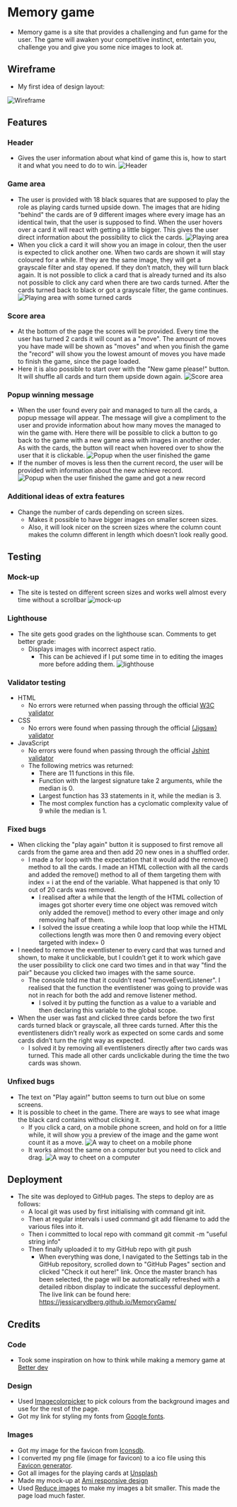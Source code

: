 # Memory game

 - Memory game is a site that provides a challenging and fun game for the user. The game will awaken your competitive instinct, entertain you, challenge you and give you some nice images to look at.

## Wireframe

 - My first idea of design layout:

![Wireframe](assets/images/wireframe.jpg)

## Features

### Header

 - Gives the user information about what kind of game this is, how to start it and what you need to do to win.
![Header](assets/images/header.jpg)

### Game area

 - The user is provided with 18 black squares that are supposed to play the role as playing cards turned upside down. The images that are hiding "behind" the cards are of 9 different images where every image has an identical twin, that the user is supposed to find. When the user hovers over a card it will react with getting a little bigger. This gives the user direct information about the possibility to click the cards.
![Playing area](assets/images/game-area.jpg)
 - When you click a card it will show you an image in colour, then the user is expected to click another one. When two cards are shown it will stay coloured for a while. If they are the same image, they will get a grayscale filter and stay opened. If they don’t match, they will turn black again.
It is not possible to click a card that is already turned and its also not possible to click any card when there are two cards turned. After the cards turned back to black or got a grayscale filter, the game continues.
![Playing area with some turned cards](assets/images/game-area-colors.jpg)

### Score area

 - At the bottom of the page the scores will be provided. Every time the user has turned 2 cards it will count as a "move". The amount of moves you have made will be shown as "moves" and when you finish the game the "record" will show you the lowest amount of moves you have made to finish the game, since the page loaded.
 - Here it is also possible to start over with the "New game please!" button. It will shuffle all cards and turn them upside down again.
![Score area](assets/images/score-section.jpg)

### Popup winning message

 - When the user found every pair and managed to turn all the cards, a popup message will appear. The message will give a compliment to the user and provide information about how many moves the managed to win the game with. 
Here there will be possible to click a button to go back to the game with a new game area with images in another order. As with the cards, the button will react when hovered over to show the user that it is clickable.
![Popup when the user finished the game](assets/images/modal-norecord.jpg)
 - If the number of moves is less then the current record, the user will be provided with information about the new achieve record.
![Popup when the user finished the game and got a new record](assets/images/modal-record.jpg)

### Additional ideas of extra features

 - Change the number of cards depending on screen sizes.
   - Makes it possible to have bigger images on smaller screen sizes.
   - Also, it will look nicer on the screen sizes where the column count makes the column different in length which doesn’t look really good.

## Testing

### Mock-up

 - The site is tested on different screen sizes and works well almost every time without a scrollbar
![mock-up](assets/images/mockup.jpg)

### Lighthouse

 - The site gets good grades on the lighthouse scan.
Comments to get better grade:
   - Displays images with incorrect aspect ratio.
      - This can be achieved if I put some time in to editing the images more before adding them.
![lighthouse](assets/images/lighthouse.jpg)

### Validator testing

- HTML
  - No errors were returned when passing through the official <a href="https://validator.w3.org/nu/?doc=https%3A%2F%2Fjessicarydberg.github.io%2FMemoryGame%2F" target="_blank">W3C validator</a>
- CSS
  - No errors were found when passing through the official <a href="https://jigsaw.w3.org/css-validator/validator?uri=https%3A%2F%2Fjessicarydberg.github.io%2FMemoryGame%2F&profile=css3svg&usermedium=all&warning=1&vextwarning=&lang=en" target="_blank">(Jigsaw) validator</a>
- JavaScript
  - No errors were found when passing through the official <a href="https://jshint.com/" target="_blank">Jshint validator</a>
  - The following metrics was returned:
    - There are 11 functions in this file.
    - Function with the largest signature take 2 arguments, while the median is 0.
    - Largest function has 33 statements in it, while the median is 3.
    - The most complex function has a cyclomatic complexity value of 9 while the median is 1.

### Fixed bugs

 - When clicking the "play again" button it is supposed to first remove all cards from the game area and then add 20 new ones in a shuffled order. 
   - I made a for loop with the expectation that it would add the remove() method to all the cards. I made an HTML collection with all the cards and added the remove() method to all of them targeting them with index = i at the end of the variable. What happened is that only 10 out of 20 cards was removed.
     - I realised after a while that the length of the HTML collection of images got shorter every time one object was removed witch only added the remove() method to every other image and only removing half of them.
     - I solved the issue creating a while loop that loop while the HTML collections length was more then 0 and removing every object targeted with index= 0
 - I needed to remove the eventlistener to every card that was turned and shown, to make it unclickable, but I couldn’t get it to work which gave the user possibility to click one card two times and in that way "find the pair" because you clicked two images with the same source.
   - The console told me that it couldn’t read "removeEventListener". I realised that the function the eventlistener was going to provide was not in reach for both the add and remove listener method.
     - I solved it by putting the function as a value to a variable and then declaring this variable to the global scope.
 - When the user was fast and clicked three cards before the two first cards turned black or grayscale, all three cards turned. After this the eventlisteners didn’t really work as expected on some cards and some cards didn’t turn the right way as expected.
   - I solved it by removing all eventlisteners directly after two cards was turned. This made all other cards unclickable during the time the two cards was shown.

### Unfixed bugs

 - The text on "Play again!" button seems to turn out blue on some screens.
 - It is possible to cheet in the game. There are ways to see what image the black card contains without clicking it.
   - If you click a card, on a mobile phone screen, and hold on for a little while, it will show you a preview of the image and the game wont count it as a move.
   ![A way to cheet on a mobile phone](assets/images/bug-cheeting-mobile.jpg)
   - It works almost the same on a computer but you need to click and drag.
   ![A way to cheet on a computer](assets/images/bug-cheeting-computer.jpg)

## Deployment

 - The site was deployed to GitHub pages. The steps to deploy are as follows:
   - A local git was used by first initialising with command git init.
   - Then at regular intervals i used command git add filename to add the various files into it.
   - Then i committed to local repo with command git commit -m "useful string info"
   - Then finally uploaded it to my GitHub repo with git push
     - When everything was done, I navigated to the Settings tab in the GitHub repository, scrolled down to "GitHub Pages" section and clicked "Check it out here!" link.
Once the master branch has been selected, the page will be automatically refreshed with a detailed ribbon display to indicate the successful deployment.
The live link can be found here: https://jessicarydberg.github.io/MemoryGame/

## Credits

### Code

 - Took some inspiration on how to think while making a memory game at <a href="https://www.better.dev/build-a-memory-matching-game-in-javascript" target="_blank">Better dev</a>

### Design

 - Used <a href="https://imagecolorpicker.com/" target="_blank">Imagecolorpicker</a> to pick colours from the background images and use for the rest of the page.
 - Got my link for styling my fonts from <a href="https://fonts.google.com/" target="_blank">Google fonts</a>.

### Images

 - Got my image for the favicon from <a href="https://www.iconsdb.com/maroon-icons/micro-sd-icon.html" target="_blank">Iconsdb</a>.
 - I converted my png file (image for favicon) to a ico file using this <a href="https://favicon.io/" target="_blank">Favicon generator</a>.
 - Got all images for the playing cards at <a href="https://unsplash.com/" target="_blank">Unsplash</a>
 - Made my mock-up at <a href="http://ami.responsivedesign.is/" target="_blank">Ami responsive design</a>
 - Used <a href="https://www.reduceimages.com/?gclid=CjwKCAiAgbiQBhAHEiwAuQ6BkjPcHdKgXFydjxwbJlulKrBysn4VcY1yxKLqQ-wAOrMoAlnrJ6zqxRoCkccQAvD_BwE" target="_blank">Reduce images</a> to make my images a bit smaller. This made the page load much faster.